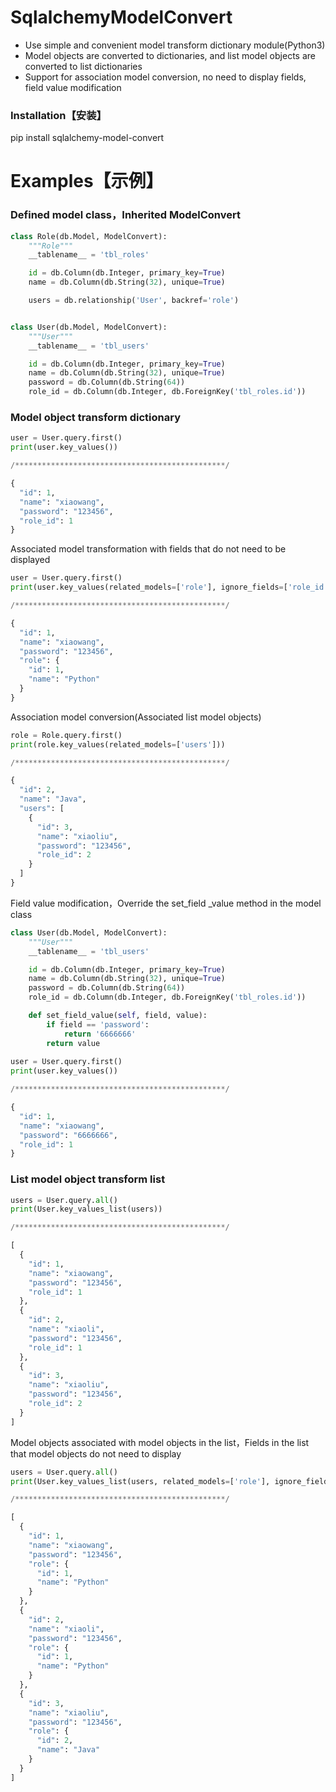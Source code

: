 SqlalchemyModelConvert
===
- Use simple and convenient model transform dictionary module(Python3)
- Model objects are converted to dictionaries, and list model objects are converted to list dictionaries
- Support for association model conversion, no need to display fields, field value modification


### Installation【安装】
pip install sqlalchemy-model-convert


# Examples【示例】
### Defined model class，Inherited ModelConvert

```python
class Role(db.Model, ModelConvert):
    """Role"""
    __tablename__ = 'tbl_roles'

    id = db.Column(db.Integer, primary_key=True)
    name = db.Column(db.String(32), unique=True)

    users = db.relationship('User', backref='role')


class User(db.Model, ModelConvert):
    """User"""
    __tablename__ = 'tbl_users'

    id = db.Column(db.Integer, primary_key=True)
    name = db.Column(db.String(32), unique=True)
    password = db.Column(db.String(64))
    role_id = db.Column(db.Integer, db.ForeignKey('tbl_roles.id'))
```
### Model object transform dictionary
```python
user = User.query.first()
print(user.key_values())

/***********************************************/

{
  "id": 1, 
  "name": "xiaowang", 
  "password": "123456", 
  "role_id": 1
}
```

Associated model transformation with fields that do not need to be displayed

```python
user = User.query.first()
print(user.key_values(related_models=['role'], ignore_fields=['role_id']))

/***********************************************/

{
  "id": 1, 
  "name": "xiaowang", 
  "password": "123456", 
  "role": {
    "id": 1, 
    "name": "Python"
  }
}
```
Association model conversion(Associated list model objects)

```python
role = Role.query.first()
print(role.key_values(related_models=['users']))

/***********************************************/

{
  "id": 2, 
  "name": "Java", 
  "users": [
    {
      "id": 3, 
      "name": "xiaoliu", 
      "password": "123456", 
      "role_id": 2
    }
  ]
}
```
Field value modification，Override the set_field _value method in the model class

```python
class User(db.Model, ModelConvert):
    """User"""
    __tablename__ = 'tbl_users'

    id = db.Column(db.Integer, primary_key=True)
    name = db.Column(db.String(32), unique=True)
    password = db.Column(db.String(64))
    role_id = db.Column(db.Integer, db.ForeignKey('tbl_roles.id'))

    def set_field_value(self, field, value):
        if field == 'password':
            return '6666666'
        return value
        
user = User.query.first()
print(user.key_values())

/***********************************************/

{
  "id": 1, 
  "name": "xiaowang", 
  "password": "6666666", 
  "role_id": 1
}
```

### List model object transform list
```python
users = User.query.all()
print(User.key_values_list(users))

/***********************************************/

[
  {
    "id": 1, 
    "name": "xiaowang", 
    "password": "123456", 
    "role_id": 1
  }, 
  {
    "id": 2, 
    "name": "xiaoli", 
    "password": "123456", 
    "role_id": 1
  }, 
  {
    "id": 3, 
    "name": "xiaoliu", 
    "password": "123456", 
    "role_id": 2
  }
]
```
Model objects associated with model objects in the list，Fields in the list that model objects do not need to display

```python
users = User.query.all()
print(User.key_values_list(users, related_models=['role'], ignore_fields=['role_id']))

/***********************************************/

[
  {
    "id": 1, 
    "name": "xiaowang", 
    "password": "123456", 
    "role": {
      "id": 1, 
      "name": "Python"
    }
  }, 
  {
    "id": 2, 
    "name": "xiaoli", 
    "password": "123456", 
    "role": {
      "id": 1, 
      "name": "Python"
    }
  }, 
  {
    "id": 3, 
    "name": "xiaoliu", 
    "password": "123456", 
    "role": {
      "id": 2, 
      "name": "Java"
    }
  }
]
```
